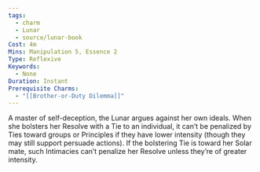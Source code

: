 ```yaml
---
tags:
  - charm
  - Lunar
  - source/lunar-book
Cost: 4m
Mins: Manipulation 5, Essence 2
Type: Reflexive
Keywords:
  - None
Duration: Instant
Prerequisite Charms:
  - "[[Brother-or-Duty Dilemma]]"
---
```

A master of self-deception, the Lunar argues against her own ideals. When she bolsters her Resolve with a Tie to an individual, it can’t be penalized by Ties toward groups or Principles if they have lower intensity (though they may still support persuade actions). If the bolstering Tie is toward her Solar mate, such Intimacies can’t penalize her Resolve unless they’re of greater intensity.